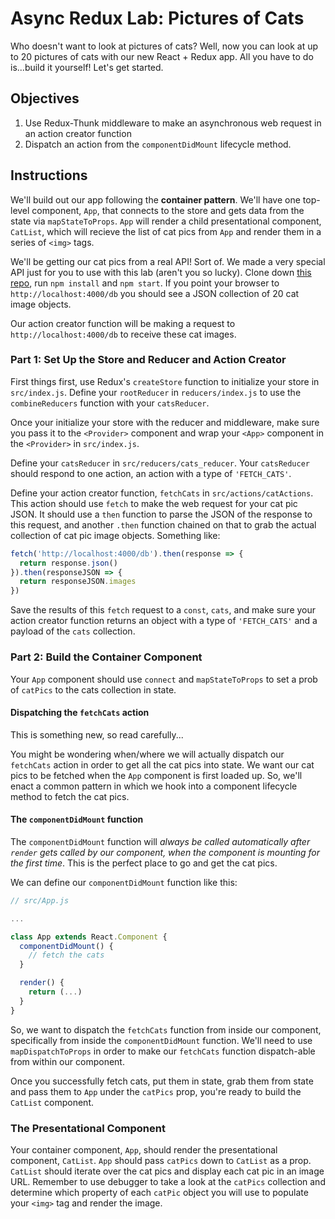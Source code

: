 # Async Redux Lab: Pictures of Cats

Who doesn't want to look at pictures of cats? Well, now you can look at up to 20 pictures of cats with our new React + Redux app. All you have to do is...build it yourself! Let's get started.

## Objectives

1. Use Redux-Thunk middleware to make an asynchronous web request in an action creator function
2. Dispatch an action from the `componentDidMount` lifecycle method.

## Instructions

We'll build out our app following the **container pattern**. We'll have one top-level component, `App`, that connects to the store and gets data from the state via `mapStateToProps`. `App` will render a child presentational component, `CatList`, which will recieve the list of cat pics from `App` and render them in a series of `<img>` tags.

We'll be getting our cat pics from a real API! Sort of. We made a very special API just for you to use with this lab (aren't you so lucky). Clone down [this repo](https://github.com/learn-co-curriculum/cat-api), run `npm install` and `npm start`. If you point your browser to `http://localhost:4000/db` you should see a JSON collection of 20 cat image objects.

Our action creator function will be making a request to `http://localhost:4000/db` to receive these cat images.

### Part 1: Set Up the Store and Reducer and Action Creator

First things first, use Redux's `createStore` function to initialize your store in `src/index.js`. Define your `rootReducer` in `reducers/index.js` to use the `combineReducers` function with your `catsReducer`.

Once your initialize your store with the reducer and middleware, make sure you pass it to the `<Provider>` component and wrap your `<App>` component in the `<Provider>` in `src/index.js`.

Define your `catsReducer` in `src/reducers/cats_reducer`. Your `catsReducer` should respond to one action, an action with a type of `'FETCH_CATS'`.

Define your action creator function, `fetchCats` in `src/actions/catActions`. This action should use `fetch` to make the web request for your cat pic JSON. It should use a `then` function to parse the JSON of the response to this request, and another `.then` function chained on that to grab the actual collection of cat pic image objects. Something like:

```js
fetch('http://localhost:4000/db').then(response => {
  return response.json()
}).then(responseJSON => {
  return responseJSON.images
})
```

Save the results of this `fetch` request to a `const`, `cats`, and make sure your action creator function returns an object with a type of `'FETCH_CATS'` and a payload of the `cats` collection.

### Part 2: Build the Container Component

Your `App` component should use `connect` and `mapStateToProps` to set a prob of `catPics` to the cats collection in state.

#### Dispatching the `fetchCats` action

This is something new, so read carefully...

You might be wondering when/where we will actually dispatch our `fetchCats` action in order to get all the cat pics into state. We want our cat pics to be fetched when the `App` component is first loaded up. So, we'll enact a common pattern in which we hook into a component lifecycle method to fetch the cat pics.

#### The `componentDidMount` function

The `componentDidMount` function will *always be called automatically after `render` gets called by our component, when the component is mounting for the first time*. This is the perfect place to go and get the cat pics.

We can define our `componentDidMount` function like this:

```js
// src/App.js

...

class App extends React.Component {
  componentDidMount() {
    // fetch the cats
  }

  render() {
    return (...)
  }
}
```

So, we want to dispatch the `fetchCats` function from inside our component, specifically from inside the  `componentDidMount` function. We'll need to use `mapDispatchToProps` in order to make our `fetchCats` function dispatch-able from within our component.

Once you successfully fetch cats, put them in state, grab them from state and pass them to `App` under the `catPics` prop, you're ready to build the `CatList` component.

### The Presentational Component

Your container component, `App`, should render the presentational component, `CatList`. `App` should pass `catPics` down to `CatList` as a prop. `CatList` should iterate over the cat pics and display each cat pic in an image URL. Remember to use debugger to take a look at the `catPics` collection and determine which property of each `catPic` object you will use to populate your `<img>` tag and render the image.
